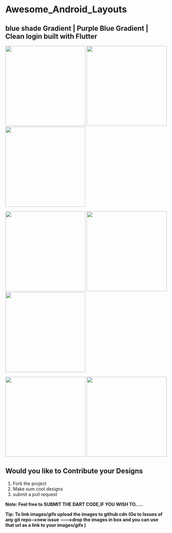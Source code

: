 # Awesome_Android_Layouts
 
 blue shade Gradient  | Purple Blue Gradient | Clean login built with Flutter
 -------------------------------

<p float="left;padding-left=10px">
  <img src="https://user-images.githubusercontent.com/31410839/48012687-99db9680-e148-11e8-9d14-573b36973d93.png" width="250" />
  <img src="https://user-images.githubusercontent.com/31410839/48012690-99db9680-e148-11e8-8095-df1373d6f2d1.png" width="250" /> 
  <img src="https://user-images.githubusercontent.com/31410839/49098751-9fcf1e00-f295-11e8-8687-ae08febd7d61.jpg" width="250"/>
</p>

 
<p float="left;padding=10px">
  <img src="https://user-images.githubusercontent.com/31410839/53930685-3c386600-40b8-11e9-893a-acb8e22d3eb7.png" width="250" />
  <img src ="https://user-images.githubusercontent.com/31410839/53930712-5eca7f00-40b8-11e9-8bc6-4dd6474566f3.png" width="250"/>
  <img src = "https://user-images.githubusercontent.com/31410839/53930581-cf24d080-40b7-11e9-8513-c7f2f9e179db.png" width="250"/>
</p>

<p float="left;padding=10px">
  <img src="https://user-images.githubusercontent.com/31410839/53999545-cc82b380-4169-11e9-884d-cfc71a711ee5.png"  width="250" />
  <img src ="https://user-images.githubusercontent.com/31410839/53999548-ce4c7700-4169-11e9-8c0d-127a6f6ce3ff.png" width="250"/>
</p>

## Would you like to Contribute your Designs

1. Fork the project
2. Make sum cool designs
3. submit a pull request

**Note: Feel free to SUBMIT THE DART CODE,IF YOU WISH TO.....**

**Tip: To link images/gifs upload the images to github cdn (Go to Issues of any git repo-->new issue --->drop the images in box  and you can use that url as a link to your images/gifs )**
